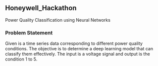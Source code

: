 ## Honeywell_Hackathon
Power Quality Classification using Neural Networks

### Problem Statement
Given is a time series data corresponding to different power quality conditions. The objective is to determine a deep learning model that can classify them effectively. The input is a voltage signal and output is the condition 1 to 5.
